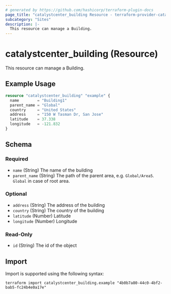 ```yaml
---
# generated by https://github.com/hashicorp/terraform-plugin-docs
page_title: "catalystcenter_building Resource - terraform-provider-catalystcenter"
subcategory: "Sites"
description: |-
  This resource can manage a Building.
---
```


# catalystcenter_building (Resource)

This resource can manage a Building.

## Example Usage

```terraform
resource "catalystcenter_building" "example" {
  name        = "Building1"
  parent_name = "Global"
  country     = "United States"
  address     = "150 W Tasman Dr, San Jose"
  latitude    = 37.338
  longitude   = -121.832
}
```

<!-- schema generated by tfplugindocs -->
## Schema

### Required

- `name` (String) The name of the building
- `parent_name` (String) The path of the parent area, e.g. `Global/Area5`. `Global` in case of root area.

### Optional

- `address` (String) The address of the building
- `country` (String) The country of the building
- `latitude` (Number) Latitude
- `longitude` (Number) Longitude

### Read-Only

- `id` (String) The id of the object

## Import

Import is supported using the following syntax:

```shell
terraform import catalystcenter_building.example "4b0b7a80-44c0-4bf2-bab5-fc24b4e0a17e"
```
